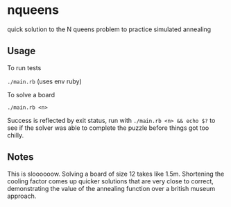 # nqueens

quick solution to the N queens problem to practice simulated annealing

## Usage

To run tests

`./main.rb` (uses env ruby)

To solve a board

`./main.rb <n>`

Success is reflected by exit status, run with `./main.rb <n> && echo $?`
to see if the solver was able to complete the puzzle before things got
too chilly.

## Notes

This is sloooooow.  Solving a board of size 12 takes like 1.5m.  Shortening
the cooling factor comes up quicker solutions that are very close to correct,
demonstrating the value of the annealing function over a british museum
approach.
